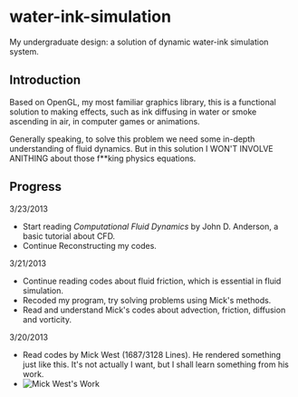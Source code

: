 water-ink-simulation
====================

My undergraduate design: a solution of dynamic water-ink simulation system.


## Introduction

Based on OpenGL, my most familiar graphics library, this is a functional solution to making effects, such as ink diffusing in water or smoke ascending in air, in computer games or animations.

Generally speaking, to solve this problem we need some in-depth understanding of fluid dynamics. But in this solution I WON'T INVOLVE ANITHING about those f**king physics equations.


## Progress

3/23/2013

* Start reading _Computational Fluid Dynamics_ by John D. Anderson, a basic tutorial about CFD.
* Continue Reconstructing my codes.

3/21/2013

* Continue reading codes about fluid friction, which is essential in fluid simulation.
* Recoded my program, try solving problems using Mick's methods.
* Read and understand Mick's codes about advection, friction, diffusion and vorticity.

3/20/2013

* Read codes by Mick West (1687/3128 Lines). He rendered something just like this. It's not actually I want, but I shall learn something from his work.
* ![Mick West's Work](http://www.gamasutra.com/db_area/images/feature/1549/0703gdo_innerproduct_fig1.jpg)
